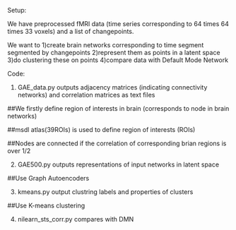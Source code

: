 Setup:

We have preprocessed fMRI data (time series corresponding to 64 times 64 times 33 voxels) and a list of changepoints.

We want to
1)create brain networks corresponding to time segment segmented by changepoints
2)represent them as points in a latent space
3)do clustering these on points
4)compare data with Default Mode Network

Code:

1) GAE_data.py outputs adjacency matrices (indicating connectivity networks) and correlation matrices as text files

##We firstly define region of interests in brain (corresponds to node in brain networks)

##msdl atlas(39ROIs) is used to define region of interests (ROIs)

##Nodes are connected if the correlation of corresponding brian regions is over 1/2

2) GAE500.py outputs representations of input networks in latent space

##Use Graph Autoencoders

3) kmeans.py output clustring labels and properties of clusters

##Use K-means clustering

4) nilearn_sts_corr.py compares with DMN
